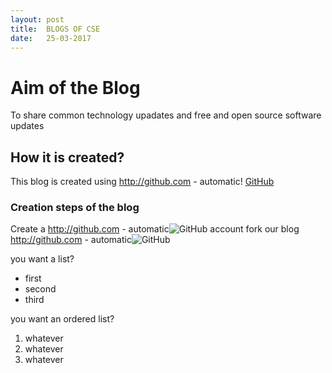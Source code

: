```yaml
---
layout: post
title:  BLOGS OF CSE
date:   25-03-2017
---
```


# Aim of the Blog
To share common technology upadates and free and open source software updates

## How it is created?
This blog is created using http://github.com - automatic!
[GitHub](http://github.com)



### Creation steps of the blog
  Create a  http://github.com - automatic![GitHub](http://github.com) account
  fork our blog  http://github.com - automatic![GitHub](http://github.com/slkrthika/blog.github.io)

you want a list?
* first
* second
* third

you want an ordered list?
1. whatever
1. whatever
1. whatever

